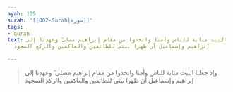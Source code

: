 ```yaml
---
ayah: 125
surah: '[[002-Surah|سورة]]'
tags:
- quran
text: وإذ جعلنا البيت مثابة للناس وأمنا واتخذوا من مقام إبراهيم مصلى ۖ وعهدنا إلى
  إبراهيم وإسماعيل أن طهرا بيتي للطائفين والعاكفين والركع السجود

---
```

> وإذ جعلنا البيت مثابة للناس وأمنا واتخذوا من مقام إبراهيم مصلى ۖ وعهدنا إلى إبراهيم وإسماعيل أن طهرا بيتي للطائفين والعاكفين والركع السجود
